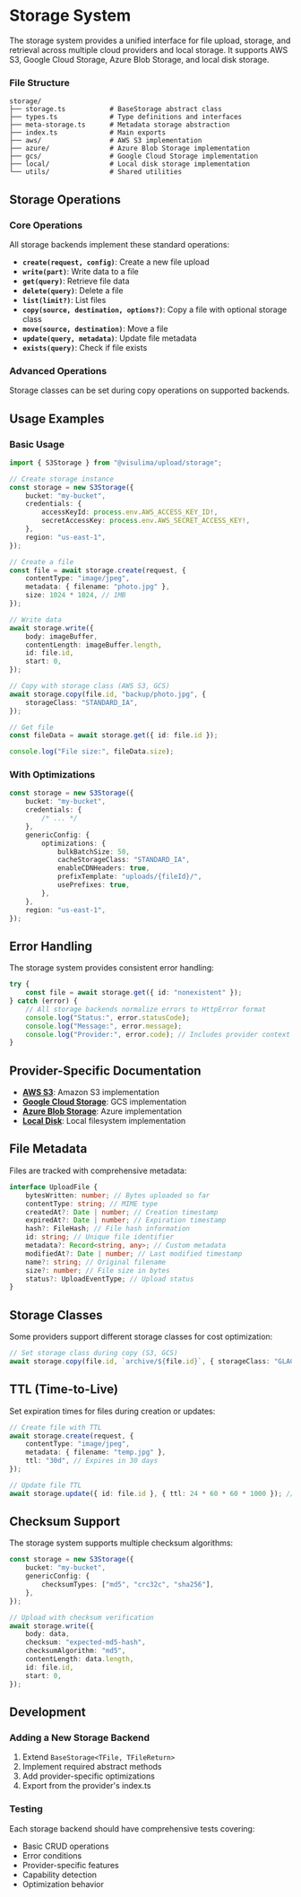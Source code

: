 # Storage System

The storage system provides a unified interface for file upload, storage, and retrieval across multiple cloud providers and local storage. It supports AWS S3, Google Cloud Storage, Azure Blob Storage, and local disk storage.

### File Structure

```
storage/
├── storage.ts           # BaseStorage abstract class
├── types.ts             # Type definitions and interfaces
├── meta-storage.ts      # Metadata storage abstraction
├── index.ts             # Main exports
├── aws/                 # AWS S3 implementation
├── azure/               # Azure Blob Storage implementation
├── gcs/                 # Google Cloud Storage implementation
├── local/               # Local disk storage implementation
└── utils/               # Shared utilities
```

## Storage Operations

### Core Operations

All storage backends implement these standard operations:

- **`create(request, config)`**: Create a new file upload
- **`write(part)`**: Write data to a file
- **`get(query)`**: Retrieve file data
- **`delete(query)`**: Delete a file
- **`list(limit?)`**: List files
- **`copy(source, destination, options?)`**: Copy a file with optional storage class
- **`move(source, destination)`**: Move a file
- **`update(query, metadata)`**: Update file metadata
- **`exists(query)`**: Check if file exists

### Advanced Operations

Storage classes can be set during copy operations on supported backends.

## Usage Examples

### Basic Usage

```typescript
import { S3Storage } from "@visulima/upload/storage";

// Create storage instance
const storage = new S3Storage({
    bucket: "my-bucket",
    credentials: {
        accessKeyId: process.env.AWS_ACCESS_KEY_ID!,
        secretAccessKey: process.env.AWS_SECRET_ACCESS_KEY!,
    },
    region: "us-east-1",
});

// Create a file
const file = await storage.create(request, {
    contentType: "image/jpeg",
    metadata: { filename: "photo.jpg" },
    size: 1024 * 1024, // 1MB
});

// Write data
await storage.write({
    body: imageBuffer,
    contentLength: imageBuffer.length,
    id: file.id,
    start: 0,
});

// Copy with storage class (AWS S3, GCS)
await storage.copy(file.id, "backup/photo.jpg", {
    storageClass: "STANDARD_IA",
});

// Get file
const fileData = await storage.get({ id: file.id });

console.log("File size:", fileData.size);
```

### With Optimizations

```typescript
const storage = new S3Storage({
    bucket: "my-bucket",
    credentials: {
        /* ... */
    },
    genericConfig: {
        optimizations: {
            bulkBatchSize: 50,
            cacheStorageClass: "STANDARD_IA",
            enableCDNHeaders: true,
            prefixTemplate: "uploads/{fileId}/",
            usePrefixes: true,
        },
    },
    region: "us-east-1",
});
```

## Error Handling

The storage system provides consistent error handling:

```typescript
try {
    const file = await storage.get({ id: "nonexistent" });
} catch (error) {
    // All storage backends normalize errors to HttpError format
    console.log("Status:", error.statusCode);
    console.log("Message:", error.message);
    console.log("Provider:", error.code); // Includes provider context
}
```

## Provider-Specific Documentation

- **[AWS S3](./aws/README.md)**: Amazon S3 implementation
- **[Google Cloud Storage](./gcs/README.md)**: GCS implementation
- **[Azure Blob Storage](./azure/README.md)**: Azure implementation
- **[Local Disk](./local/README.md)**: Local filesystem implementation

## File Metadata

Files are tracked with comprehensive metadata:

```typescript
interface UploadFile {
    bytesWritten: number; // Bytes uploaded so far
    contentType: string; // MIME type
    createdAt?: Date | number; // Creation timestamp
    expiredAt?: Date | number; // Expiration timestamp
    hash?: FileHash; // File hash information
    id: string; // Unique file identifier
    metadata?: Record<string, any>; // Custom metadata
    modifiedAt?: Date | number; // Last modified timestamp
    name?: string; // Original filename
    size?: number; // File size in bytes
    status?: UploadEventType; // Upload status
}
```

## Storage Classes

Some providers support different storage classes for cost optimization:

```typescript
// Set storage class during copy (S3, GCS)
await storage.copy(file.id, `archive/${file.id}`, { storageClass: "GLACIER" });
```

## TTL (Time-to-Live)

Set expiration times for files during creation or updates:

```typescript
// Create file with TTL
await storage.create(request, {
    contentType: "image/jpeg",
    metadata: { filename: "temp.jpg" },
    ttl: "30d", // Expires in 30 days
});

// Update file TTL
await storage.update({ id: file.id }, { ttl: 24 * 60 * 60 * 1000 }); // 24 hours
```

## Checksum Support

The storage system supports multiple checksum algorithms:

```typescript
const storage = new S3Storage({
    bucket: "my-bucket",
    genericConfig: {
        checksumTypes: ["md5", "crc32c", "sha256"],
    },
});

// Upload with checksum verification
await storage.write({
    body: data,
    checksum: "expected-md5-hash",
    checksumAlgorithm: "md5",
    contentLength: data.length,
    id: file.id,
    start: 0,
});
```

## Development

### Adding a New Storage Backend

1. Extend `BaseStorage<TFile, TFileReturn>`
2. Implement required abstract methods
3. Add provider-specific optimizations
4. Export from the provider's index.ts

### Testing

Each storage backend should have comprehensive tests covering:

- Basic CRUD operations
- Error conditions
- Provider-specific features
- Capability detection
- Optimization behavior

